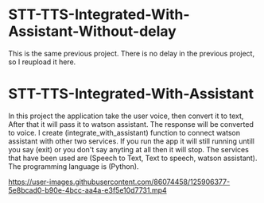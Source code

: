 # STT-TTS-Integrated-With-Assistant-Without-delay
This is the same previous project. There is no delay in the previous project, so I reupload it here.  

# STT-TTS-Integrated-With-Assistant
In this project the application take the user voice, then convert it to text, After that it will pass it to watson assistant. The response will be converted to voice. I create (integrate_with_assistant) function to connect watson assistant with other two services. If you run the app it will still running untill you say (exit) or you don't say anyting at all then it will stop. The services that have been used are (Speech to Text, Text to speech, watson assistant). The programming language is (Python).



https://user-images.githubusercontent.com/86074458/125906377-5e8bcad0-b90e-4bcc-aa4a-e3f5e10d7731.mp4

